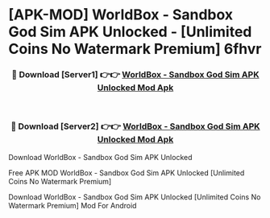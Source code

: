 # [APK-MOD] WorldBox - Sandbox God Sim APK Unlocked - [Unlimited Coins No Watermark Premium] 6fhvr



<div align="center">
<h3>🔴 Download [Server1] 👉👉 <a href="https://momento.my/?title=WorldBox_-_Sandbox_God_Sim_APK_Unlocked">WorldBox - Sandbox God Sim APK Unlocked Mod Apk</a></h3><br>

<h3>🔴 Download [Server2] 👉👉 <a href="https://momento.my/?title=WorldBox_-_Sandbox_God_Sim_APK_Unlocked">WorldBox - Sandbox God Sim APK Unlocked Mod Apk</a></h3>
</div>



Download WorldBox - Sandbox God Sim APK Unlocked 

Free APK MOD WorldBox - Sandbox God Sim APK Unlocked [Unlimited Coins No Watermark Premium]

Download WorldBox - Sandbox God Sim APK Unlocked [Unlimited Coins No Watermark Premium] Mod For Android
